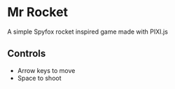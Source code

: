 # Mr Rocket

A simple Spyfox rocket inspired game made with PIXI.js

## Controls

- Arrow keys to move
- Space to shoot
